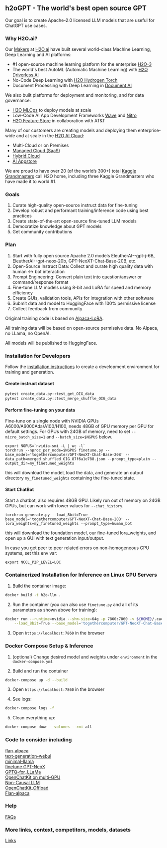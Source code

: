 ## h2oGPT - The world's best open source GPT

Our goal is to create Apache-2.0 licensed LLM models that are useful for ChatGPT use cases.

### Why H2O.ai?

Our [Makers](https://h2o.ai/company/team/) at [H2O.ai](https://h2o.ai) have built several world-class Machine Learning, Deep Learning and AI platforms:
  - #1 open-source machine learning platform for the enterprise [H2O-3](https://github.com/h2oai/h2o-3)
  - The world's best AutoML (Automatic Machine Learning) with [H2O Driverless AI](https://h2o.ai/platform/ai-cloud/make/h2o-driverless-ai/)
  - No-Code Deep Learning with [H2O Hydrogen Torch](https://h2o.ai/platform/ai-cloud/make/hydrogen-torch/)
  - Document Processing with Deep Learning in [Document AI](https://h2o.ai/platform/ai-cloud/make/document-ai/)

We also built platforms for deployment and monitoring, and for data governance:
  - [H2O MLOps](https://h2o.ai/platform/ai-cloud/operate/h2o-mlops/) to deploy models at scale
  - Low-Code AI App Development Frameworks [Wave](https://wave.h2o.ai/) and [Nitro](https://nitro.h2o.ai/)
  - [H2O Feature Store](https://h2o.ai/platform/ai-cloud/make/feature-store/) in collaboration with AT&T

Many of our customers are creating models and deploying them enterprise-wide and at scale in the [H2O AI Cloud](https://h2o.ai/platform/ai-cloud/):
  - Multi-Cloud or on Premises
  - [Managed Cloud (SaaS)](https://h2o.ai/platform/ai-cloud/managed)
  - [Hybrid Cloud](https://h2o.ai/platform/ai-cloud/hybrid)
  - [AI Appstore](https://docs.h2o.ai/h2o-ai-cloud/)

We are proud to have over 20 (of the world’s 300+) total [Kaggle Grandmasters](https://h2o.ai/company/team/kaggle-grandmasters/) call H2O home, including three Kaggle Grandmasters who have made it to world #1.


### Goals

1. Curate high-quality open-source instruct data for fine-tuning
2. Develop robust and performant training/inference code using best practices
3. Create state-of-the-art open-source fine-tuned LLM models
4. Democratize knowledge about GPT models
5. Get community contributions

### Plan

1. Start with fully open source Apache 2.0 models EleutherAI--gpt-j-6B, EleutherAI--gpt-neox-20b,
   GPT-NeoXT-Chat-Base-20B, etc.
2. Open-Source Instruct Data: Collect and curate high quality data with human <-> bot interaction
3. Prompt Engineering: Convert plain text into question/answer or command/response format
4. Fine-tune LLM models using 8-bit and LoRA for speed and memory efficiency
5. Create GUIs, validation tools, APIs for integration with other software
6. Submit data and model to HuggingFace with 100% permissive license
7. Collect feedback from community


Original training code is based on [Alpaca-LoRA](https://github.com/tloen/alpaca-lora/).

All training data will be based on open-source permissive data. No Alpaca, no LLama, no OpenAI.

All models will be published to HuggingFace.

### Installation for Developers

Follow the [installation instructions](INSTALL.md) to create a development environment for training and generation.

#### Create instruct dataset

```bash
pytest create_data.py::test_get_OIG_data
pytest create_data.py::test_merge_shuffle_OIG_data
```

#### Perform fine-tuning on your data

Fine-tune on a single node with NVIDIA GPUs A6000/A6000Ada/A100/H100, needs 48GB of GPU memory per GPU for default settings.
For GPUs with 24GB of memory, need to set `--micro_batch_size=1` and `--batch_size=$NGPUS` below.
```
export NGPUS=`nvidia-smi -L | wc -l`
torchrun --nproc_per_node=$NGPUS finetune.py --base_model='togethercomputer/GPT-NeoXT-Chat-Base-20B' --data_path=merged_shuffled_OIG_87f6a1e788.json --prompt_type=plain --output_dir=my_finetuned_weights
```
this will download the model, load the data, and generate an output directory `my_finetuned_weights` containing the fine-tuned state.


#### Start ChatBot

Start a chatbot, also requires 48GB GPU. Likely run out of memory on 24GB GPUs, but can work with lower values for `--chat_history`.
```
torchrun generate.py --load_8bit=True --base_model='togethercomputer/GPT-NeoXT-Chat-Base-20B' --lora_weights=my_finetuned_weights --prompt_type=human_bot
```
this will download the foundation model, our fine-tuned lora_weights, and open up a GUI with text generation input/output.


In case you get peer to peer related errors on non-homogeneous GPU systems, set this env var:
```
export NCCL_P2P_LEVEL=LOC
```


### Containerized Installation for Inference on Linux GPU Servers

1. Build the container image:

```bash
docker build -t h2o-llm .
```

2. Run the container (you can also use `finetune.py` and all of its parameters as shown above for training):

```bash
docker run --runtime=nvidia --shm-size=64g -p 7860:7860 -v ${HOME}/.cache:/root/.cache --rm h2o-llm -it generate.py \
    --load_8bit=True --base_model='togethercomputer/GPT-NeoXT-Chat-Base-20B' --lora_weights=my_finetuned_weights --prompt_type=human_bot
```

3. Open `https://localhost:7860` in the browser

### Docker Compose Setup & Inference

1. (optional) Change desired model and weights under `environment` in the `docker-compose.yml`

2. Build and run the container

```bash
docker-compose up -d --build
```

3. Open `https://localhost:7860` in the browser

4. See logs:

```bash
docker-compose logs -f
```

5. Clean everything up:

```bash
docker-compose down --volumes --rmi all
```


### Code to consider including
[flan-alpaca](https://github.com/declare-lab/flan-alpaca)<br />
[text-generation-webui](https://github.com/oobabooga/text-generation-webui)<br />
[minimal-llama](https://github.com/zphang/minimal-llama/)<br />
[finetune GPT-NeoX](https://nn.labml.ai/neox/samples/finetune.html)<br />
[GPTQ-for_LLaMa](https://github.com/qwopqwop200/GPTQ-for-LLaMa/compare/cuda...Digitous:GPTQ-for-GPT-NeoX:main)<br />
[OpenChatKit on multi-GPU](https://github.com/togethercomputer/OpenChatKit/issues/20)<br />
[Non-Causal LLM](https://huggingface.co/docs/transformers/main/en/model_doc/gptj#transformers.GPTJForSequenceClassification)<br />
[OpenChatKit_Offload](https://github.com/togethercomputer/OpenChatKit/commit/148b5745a57a6059231178c41859ecb09164c157)<br />
[Flan-alpaca](https://github.com/declare-lab/flan-alpaca/blob/main/training.py)<br />

### Help

[FAQs](FAQ.md)

### More links, context, competitors, models, datasets

[Links](LINKS.md)
